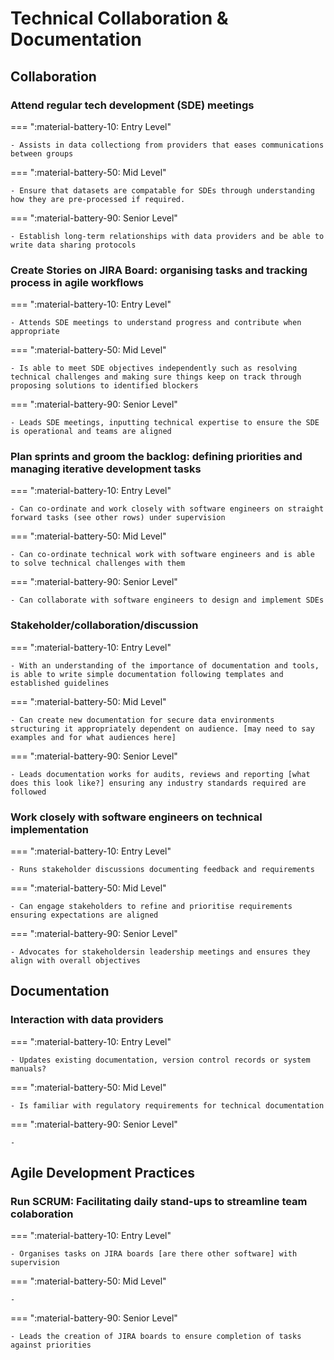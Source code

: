 # Technical Collaboration & Documentation

## Collaboration



### Attend regular tech development (SDE) meetings

=== ":material-battery-10: Entry Level"

    - Assists in data collectiong from providers that eases communications between groups

=== ":material-battery-50: Mid Level"

    - Ensure that datasets are compatable for SDEs through understanding how they are pre-processed if required.

=== ":material-battery-90: Senior Level"

    - Establish long-term relationships with data providers and be able to write data sharing protocols



### Create Stories on JIRA Board: organising tasks and tracking process in agile workflows

=== ":material-battery-10: Entry Level"

    - Attends SDE meetings to understand progress and contribute when appropriate

=== ":material-battery-50: Mid Level"

    - Is able to meet SDE objectives independently such as resolving technical challenges and making sure things keep on track through proposing solutions to identified blockers

=== ":material-battery-90: Senior Level"

    - Leads SDE meetings, inputting technical expertise to ensure the SDE is operational and teams are aligned



### Plan sprints and groom the backlog: defining priorities and managing iterative development tasks

=== ":material-battery-10: Entry Level"

    - Can co-ordinate and work closely with software engineers on straight forward tasks (see other rows) under supervision

=== ":material-battery-50: Mid Level"

    - Can co-ordinate technical work with software engineers and is able to solve technical challenges with them

=== ":material-battery-90: Senior Level"

    - Can collaborate with software engineers to design and implement SDEs



### Stakeholder/collaboration/discussion

=== ":material-battery-10: Entry Level"

    - With an understanding of the importance of documentation and tools, is able to write simple documentation following templates and established guidelines

=== ":material-battery-50: Mid Level"

    - Can create new documentation for secure data environments structuring it appropriately dependent on audience. [may need to say examples and for what audiences here]

=== ":material-battery-90: Senior Level"

    - Leads documentation works for audits, reviews and reporting [what does this look like?] ensuring any industry standards required are followed



### Work closely with software engineers on technical implementation

=== ":material-battery-10: Entry Level"

    - Runs stakeholder discussions documenting feedback and requirements

=== ":material-battery-50: Mid Level"

    - Can engage stakeholders to refine and prioritise requirements ensuring expectations are aligned

=== ":material-battery-90: Senior Level"

    - Advocates for stakeholdersin leadership meetings and ensures they align with overall objectives

## Documentation



### Interaction with data providers

=== ":material-battery-10: Entry Level"

    - Updates existing documentation, version control records or system manuals?

=== ":material-battery-50: Mid Level"

    - Is familiar with regulatory requirements for technical documentation

=== ":material-battery-90: Senior Level"

    -

## Agile Development Practices



### Run SCRUM: Facilitating daily stand-ups to streamline team colaboration

=== ":material-battery-10: Entry Level"

    - Organises tasks on JIRA boards [are there other software] with supervision

=== ":material-battery-50: Mid Level"

    -

=== ":material-battery-90: Senior Level"

    - Leads the creation of JIRA boards to ensure completion of tasks against priorities
